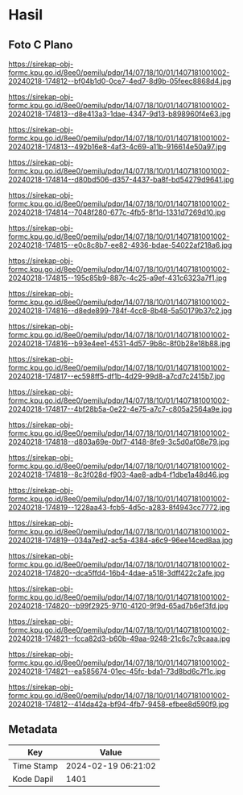# Hasil

## Foto C Plano

https://sirekap-obj-formc.kpu.go.id/8ee0/pemilu/pdpr/14/07/18/10/01/1407181001002-20240218-174812--bf04b1d0-0ce7-4ed7-8d9b-05feec8868d4.jpg

https://sirekap-obj-formc.kpu.go.id/8ee0/pemilu/pdpr/14/07/18/10/01/1407181001002-20240218-174813--d8e413a3-1dae-4347-9d13-b898960f4e63.jpg

https://sirekap-obj-formc.kpu.go.id/8ee0/pemilu/pdpr/14/07/18/10/01/1407181001002-20240218-174813--492b16e8-4af3-4c69-a11b-916614e50a97.jpg

https://sirekap-obj-formc.kpu.go.id/8ee0/pemilu/pdpr/14/07/18/10/01/1407181001002-20240218-174814--d80bd506-d357-4437-ba8f-bd54279d9641.jpg

https://sirekap-obj-formc.kpu.go.id/8ee0/pemilu/pdpr/14/07/18/10/01/1407181001002-20240218-174814--7048f280-677c-4fb5-8f1d-1331d7269d10.jpg

https://sirekap-obj-formc.kpu.go.id/8ee0/pemilu/pdpr/14/07/18/10/01/1407181001002-20240218-174815--e0c8c8b7-ee82-4936-bdae-54022af218a6.jpg

https://sirekap-obj-formc.kpu.go.id/8ee0/pemilu/pdpr/14/07/18/10/01/1407181001002-20240218-174815--195c85b9-887c-4c25-a9ef-431c6323a7f1.jpg

https://sirekap-obj-formc.kpu.go.id/8ee0/pemilu/pdpr/14/07/18/10/01/1407181001002-20240218-174816--d8ede899-784f-4cc8-8b48-5a50179b37c2.jpg

https://sirekap-obj-formc.kpu.go.id/8ee0/pemilu/pdpr/14/07/18/10/01/1407181001002-20240218-174816--b93e4ee1-4531-4d57-9b8c-8f0b28e18b88.jpg

https://sirekap-obj-formc.kpu.go.id/8ee0/pemilu/pdpr/14/07/18/10/01/1407181001002-20240218-174817--ec598ff5-df1b-4d29-99d8-a7cd7c2415b7.jpg

https://sirekap-obj-formc.kpu.go.id/8ee0/pemilu/pdpr/14/07/18/10/01/1407181001002-20240218-174817--4bf28b5a-0e22-4e75-a7c7-c805a2564a9e.jpg

https://sirekap-obj-formc.kpu.go.id/8ee0/pemilu/pdpr/14/07/18/10/01/1407181001002-20240218-174818--d803a69e-0bf7-4148-8fe9-3c5d0af08e79.jpg

https://sirekap-obj-formc.kpu.go.id/8ee0/pemilu/pdpr/14/07/18/10/01/1407181001002-20240218-174818--8c3f028d-f903-4ae8-adb4-f1dbe1a48d46.jpg

https://sirekap-obj-formc.kpu.go.id/8ee0/pemilu/pdpr/14/07/18/10/01/1407181001002-20240218-174819--1228aa43-fcb5-4d5c-a283-8f4943cc7772.jpg

https://sirekap-obj-formc.kpu.go.id/8ee0/pemilu/pdpr/14/07/18/10/01/1407181001002-20240218-174819--034a7ed2-ac5a-4384-a6c9-96ee14ced8aa.jpg

https://sirekap-obj-formc.kpu.go.id/8ee0/pemilu/pdpr/14/07/18/10/01/1407181001002-20240218-174820--dca5ffd4-16b4-4dae-a518-3dff422c2afe.jpg

https://sirekap-obj-formc.kpu.go.id/8ee0/pemilu/pdpr/14/07/18/10/01/1407181001002-20240218-174820--b99f2925-9710-4120-9f9d-65ad7b6ef3fd.jpg

https://sirekap-obj-formc.kpu.go.id/8ee0/pemilu/pdpr/14/07/18/10/01/1407181001002-20240218-174821--fcca82d3-b60b-49aa-9248-21c6c7c9caaa.jpg

https://sirekap-obj-formc.kpu.go.id/8ee0/pemilu/pdpr/14/07/18/10/01/1407181001002-20240218-174821--ea585674-01ec-45fc-bda1-73d8bd6c7f1c.jpg

https://sirekap-obj-formc.kpu.go.id/8ee0/pemilu/pdpr/14/07/18/10/01/1407181001002-20240218-174812--414da42a-bf94-4fb7-9458-efbee8d590f9.jpg


## Metadata

| Key        | Value               |
| ---------- | ------------------- |
| Time Stamp | 2024-02-19 06:21:02 |
| Kode Dapil | 1401                |



